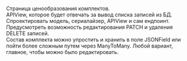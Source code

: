 Страница ценообразования комплектов.  
APIView, которое будет отвечать за вывод списка записей из БД.  
Спроектировать модель, сериалайзер, APIView и сам ендпоинт.  
Предусмотреть возможность редактирования PATCH и удаления DELETE записей.  
Состав комплекта можно упростить и хранить в поле JSONField или пойти более сложным путем через ManyToMany. Любой вариант, главное, чтобы можно было редактировать.  
